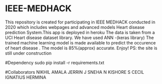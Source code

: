 # IEEE-MEDHACK
This repository is created for participating in IEEE MEDHACK conducted in 2020 which includes webpages and advanced models 
Heart disease prediction System.This app is deployed in heroku The data is taken from a UCI Heart disease dataset library. We have used ANN -(keras library) The trained machine learning model is made available to predict the occurence of heart disease . The model is 85%(approx) accurate. Enjoy! PS: the site is still under construction

#Dependency
sudo pip install -r requirements.txt

#Collaborators
NIKHIL AMALA JERRIN J
SNEHA N
KISHORE S
CECIL IGNATIUS HERMINA

